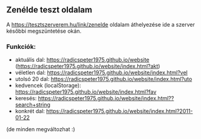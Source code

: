 ## Zenélde teszt oldalam

A https://tesztszerverem.hu/link/zenelde oldalam áthelyezése ide a szerver későbbi megszüntetése okán.

### Funkciók:
- aktuális dal: https://radicspeter1975.github.io/website (https://radicspeter1975.github.io/website/index.html?akt)
- véletlen dal: https://radicspeter1975.github.io/website/index.html?vel
- utolsó 20 dal: https://radicspeter1975.github.io/website/index.html?uto
- kedvencek (localStorage): https://radicspeter1975.github.io/website/index.html?fav
- keresés: https://radicspeter1975.github.io/website/index.html??search+string
- konkrét dal: https://radicspeter1975.github.io/website/index.html?2011-01-22

(de minden megváltozhat :)